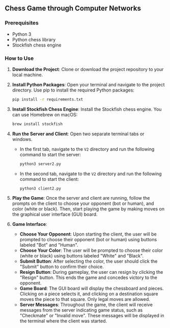 ## Chess Game through Computer Networks

### Prerequisites
- Python 3
- Python chess library
- Stockfish chess engine

### How to Use
1. **Download the Project**: Clone or download the project repository to your local machine.

2. **Install Python Packages**: Open your terminal and navigate to the project directory. Use pip to install the required Python packages:

    ```bash
    pip install -r requirements.txt
    ```

3. **Install Stockfish Chess Engine**: Install the Stockfish chess engine. You can use Homebrew on macOS:

    ```bash
    brew install stockfish
    ```

4. **Run the Server and Client**: Open two separate terminal tabs or windows.

    - In the first tab, navigate to the `V2` directory and run the following command to start the server:

        ```bash
        python3 server2.py
        ```

    - In the second tab, navigate to the `V2` directory and run the following command to start the client:

        ```bash
        python3 client2.py
        ```

5. **Play the Game**: Once the server and client are running, follow the prompts on the client to choose your opponent (bot or human), and color (white or black). Then, start playing the game by making moves on the graphical user interface (GUI) board.

6. **Game Interface**:
      - **Choose Your Opponent**: Upon starting the client, the user will be prompted to choose their opponent (bot or human) using buttons labeled "Bot" and "Human".
      - **Choose Your Color**: The user will be prompted to choose their color (white or black) using buttons labeled "White" and "Black".
      - **Submit Button**: After selecting the color, the user should click the "Submit" button to confirm their choice.
      - **Resign Button**: During gameplay, the user can resign by clicking the "Resign" button. This ends the game and concedes victory to the opponent.
      - **Game Board**: The GUI board will display the chessboard and pieces. Clicking on a piece selects it, and clicking on a destination square moves the piece to that square. Only legal moves are allowed.
      - **Server Messages**: Throughout the game, the client will receive messages from the server indicating game status, such as "Checkmate" or "Invalid move". These messages will be displayed in the terminal where the client was started.

